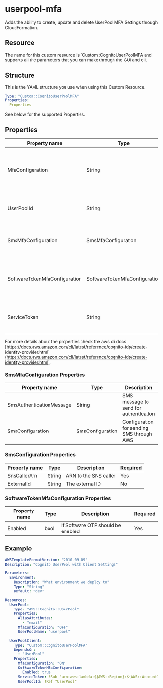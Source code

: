 # userpool-mfa

Adds the ability to create, update and delete UserPool MFA Settings through CloudFormation.

## Resource

The name for this custom resource is `Custom::CognitoUserPoolMFA and
supports all the parameters that you can make through the GUI and cli.

## Structure

This is the YAML structure you use when using this Custom Resource.

```yaml
Type: "Custom::CognitoUserPoolMFA"
Properties:
  Properties
```

See below for the supported Properties.

## Properties

| Property name | Type | Description | Required |
| - | - | - | - |
| MfaConfiguration | String | If MFA should be enabled. Possible values OFF, ON, OPTIONAL | Yes |
| UserPoolId | String | The ID of the UserPool to create the Identity Provider in | Yes |
| SmsMfaConfiguration | SmsMfaConfiguration | The SMS configuration if MFA should be via SMS | No |
| SoftwareTokenMfaConfiguration | SoftwareTokenMfaConfiguration | The Software Token configuration if MFA should be via software | No |
| ServiceToken | String | The ARN of the lambda function for this Custom Resource | Yes |

For more details about the properties check the aws cli docs [https://docs.aws.amazon.com/cli/latest/reference/cognito-idp/create-identity-provider.html](https://docs.aws.amazon.com/cli/latest/reference/cognito-idp/create-identity-provider.html).

### SmsMfaConfiguration Properties

| Property name | Type | Description | Required |
| - | - | - | - |
| SmsAuthenticationMessage | String | SMS message to send for authentication | Yes |
| SmsConfiguration | SmsConfiguration | Configuration for sending SMS through AWS | Yes |

### SmsConfiguration Properties

| Property name | Type | Description | Required |
| - | - | - | - |
| SnsCallerArn | String | ARN to the SNS caller | Yes |
| ExternalId | String | The external ID | No |

### SoftwareTokenMfaConfiguration Properties

| Property name | Type | Description | Required |
| - | - | - | - |
| Enabled | bool | If Software OTP should be enabled | Yes |

## Example

```yaml
AWSTemplateFormatVersion: "2010-09-09"
Description: "Cognito UserPool with Client Settings"

Parameters:
  Environment:
    Description: "What environment we deploy to"
    Type: "String"
    Default: "dev"

Resources:
  UserPool:
    Type: "AWS::Cognito::UserPool"
    Properties:
      AliasAttributes:
        - "email"
      MfaConfiguration: "OFF"
      UserPoolName: "userpool"

  UserPoolClient:
    Type: "Custom::CognitoUserPoolMFA"
    DependsOn:
      - "UserPool"
    Properties:
      MfaConfiguration: "ON"
      SoftwareTokenMfaConfiguration:
        Enabled: true
      ServiceToken: !Sub "arn:aws:lambda:${AWS::Region}:${AWS::AccountId}:function:cognito-userpool-mfa-${AWS::Region}-${Environment}"
      UserPoolId: !Ref "UserPool"
```